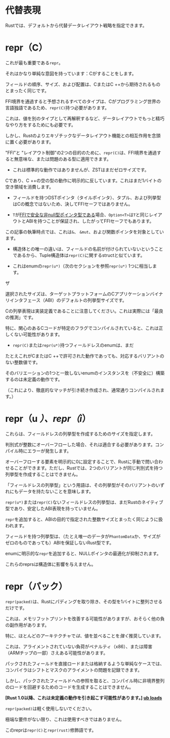 # <!--Alternative representations--> 代替表現

<!--Rust allows you to specify alternative data layout strategies from the default.-->
Rustでは、デフォルトから代替データレイアウト戦略を指定できます。




# <!--repr(C)--> repr（C）

<!--This is the most important `repr`.-->
これが最も重要である`repr`。
<!--It has fairly simple intent: do what C does.-->
それはかなり単純な意図を持っています：Cがすることをします。
<!--The order, size, and alignment of fields is exactly what you would expect from C or C++.-->
フィールドの順序、サイズ、および配置は、CまたはC ++から期待されるものとまったく同じです。
<!--Any type you expect to pass through an FFI boundary should have `repr(C)`, as C is the lingua-franca of the programming world.-->
FFI境界を通過すると予想されるすべてのタイプは、Cがプログラミング世界の言語独語であるため、`repr(C)`持つ必要があります。
<!--This is also necessary to soundly do more elaborate tricks with data layout such as reinterpreting values as a different type.-->
これは、値を別のタイプとして再解釈するなど、データレイアウトでもっと精巧なやり方をするためにも必要です。

<!--However, the interaction with Rust's more exotic data layout features must be kept in mind.-->
しかし、Rustのよりエキゾチックなデータレイアウト機能との相互作用を念頭に置く必要があります。
<!--Due to its dual purpose as "for FFI"and "for layout control", `repr(C)` can be applied to types that will be nonsensical or problematic if passed through the FFI boundary.-->
"FFI"と "レイアウト制御"の2つの目的のために、`repr(C)`は、FFI境界を通過すると無意味な、または問題のある型に適用できます。

* <!--ZSTs are still zero-sized, even though this is not a standard behavior in-->
   これは標準的な動作ではありませんが、ZSTはまだゼロサイズです。
<!--C, and is explicitly contrary to the behavior of an empty type in C++, which still consumes a byte of space.-->
Cであり、C ++の空の型の動作に明示的に反しています。これはまだ1バイトの空き領域を消費します。

* <!--DST pointers (fat pointers), tuples, and enums with fields are not a concept in C, and as such are never FFI-safe.-->
   フィールドを持つDSTポインタ（タイルポインタ）、タプル、および列挙型はCの概念ではないため、決してFFIセーフではありません。

* <!--If `T` is an [FFI-safe non-nullable pointer type](ffi.html#the-nullable-pointer-optimization), `Option<T>` is guaranteed to have the same layout and ABI as `T` and is therefore also FFI-safe.-->
   `T`が[FFIで安全な非null型ポインタ型である](ffi.html#the-nullable-pointer-optimization)場合、`Option<T>`は`T`と同じレイアウトとABIを持つことが保証され、したがってFFIセーフでもあります。
<!--As of this writing, this covers `&`, `&mut`, and function pointers, all of which can never be null.-->
   この記事の執筆時点では、これは`&`、 `&mut`、および関数ポインタを対象としています。

* <!--Tuple structs are like structs with regards to `repr(C)`, as the only difference from a struct is that the fields aren't named.-->
   構造体との唯一の違いは、フィールドの名前が付けられていないということであるから、Tuple構造体は`repr(C)`に関するstructと似ています。

* <!--This is equivalent to one of `repr(u*)` (see the next section) for enums.-->
   これはenumの`repr(u*)`（次のセクションを参照`repr(u*)` 1つに相当します。
<!--The-->
   ザ
<!--chosen size is the default enum size for the target platform's C application binary interface (ABI).-->
選択されたサイズは、ターゲットプラットフォームのCアプリケーションバイナリインタフェース（ABI）のデフォルトの列挙型サイズです。
<!--Note that enum representation in C is implementation defined, so this is really a "best guess".-->
Cの列挙表現は実装定義であることに注意してください。これは実際には「最良の推測」です。
<!--In particular, this may be incorrect when the C code of interest is compiled with certain flags.-->
特に、関心のあるCコードが特定のフラグでコンパイルされていると、これは正しくない可能性があります。

* <!--Field-less enums with `repr(C)` or `repr(u*)` still may not be set to an-->
   `repr(C)`または`repr(u*)`持つフィールドレスのenumは、まだ
<!--integer value without a corresponding variant, even though this is permitted behavior in C or C++.-->
たとえこれがCまたはC ++で許可された動作であっても、対応するバリアントのない整数値です。
<!--It is undefined behavior to (unsafely) construct an instance of an enum that does not match one of its variants.-->
そのバリエーションの1つと一致しないenumのインスタンスを（不安全に）構築するのは未定義の動作です。
<!--(This allows exhaustive matches to continue to be written and compiled as normal.)-->
（これにより、徹底的なマッチが引き続き作成され、通常通りコンパイルされます。）



# <!--repr(u *), repr(i*)--> repr（u *）、repr（i*）

<!--These specify the size to make a field-less enum.-->
これらは、フィールドレスの列挙型を作成するためのサイズを指定します。
<!--If the discriminant overflows the integer it has to fit in, it will produce a compile-time error.-->
判別式が整数にオーバーフローした場合、それは適合する必要があります。コンパイル時にエラーが発生します。
<!--You can manually ask Rust to allow this by setting the overflowing element to explicitly be 0. However Rust will not allow you to create an enum where two variants have the same discriminant.-->
オーバーフローする要素を明示的に0に設定することで、Rustに手動で問い合わせることができます。ただし、Rustでは、2つのバリアントが同じ判別式を持つ列挙型を作成することはできません。

<!--The term "field-less enum"only means that the enum doesn't have data in any of its variants.-->
「フィールドレスの列挙型」という用語は、その列挙型がそのバリ​​アントのいずれにもデータを持たないことを意味します。
<!--A field-less enum without a `repr(u*)` or `repr(C)` is still a Rust native type, and does not have a stable ABI representation.-->
`repr(u*)`または`repr(C)`ないフィールドレスの列挙型は、まだRustのネイティブ型であり、安定したABI表現を持っていません。
<!--Adding a `repr` causes it to be treated exactly like the specified integer size for ABI purposes.-->
`repr`を追加すると、ABIの目的で指定された整数サイズとまったく同じように扱われます。

<!--Any enum with fields is a Rust type with no guaranteed ABI (even if the only data is `PhantomData` or something else with zero size).-->
フィールドを持つ列挙型は、（たとえ唯一のデータが`PhantomData`か、サイズがゼロのものであっても）ABIを保証しないRust型です。

<!--Adding an explicit `repr` to an enum suppresses the null-pointer optimization.-->
enumに明示的な`repr`を追加すると、NULLポインタの最適化が抑制されます。

<!--These reprs have no effect on a struct.-->
これらのreprsは構造体に影響を与えません。




# <!--repr(packed)--> repr（パック）

<!--`repr(packed)` forces Rust to strip any padding, and only align the type to a byte.-->
`repr(packed)`は、Rustにパディングを取り除き、その型を1バイトに整列させるだけです。
<!--This may improve the memory footprint, but will likely have other negative side-effects.-->
これは、メモリフットプリントを改善する可能性がありますが、おそらく他の負の副作用があります。

<!--In particular, most architectures *strongly* prefer values to be aligned.-->
特に、ほとんどのアーキテクチャで*は*、値を並べることを*強く*推奨しています。
<!--This may mean the unaligned loads are penalized (x86), or even fault (some ARM chips).-->
これは、アライメントされていない負荷がペナルティ（x86）、または障害（ARMチップの一部）さえある可能性があります。
<!--For simple cases like directly loading or storing a packed field, the compiler might be able to paper over alignment issues with shifts and masks.-->
パックされたフィールドを直接ロードまたは格納するような単純なケースでは、コンパイラはシフトとマスクのアライメントの問題を記録できます。
<!--However if you take a reference to a packed field, it's unlikely that the compiler will be able to emit code to avoid an unaligned load.-->
しかし、パックされたフィールドへの参照を取ると、コンパイル時に非境界整列のロードを回避するためのコードを生成することはできません。

<!--**[As of Rust 1.0 this can cause undefined behavior.][ub loads]**-->
**[Rust 1.0以降、これは未定義の動作を引き起こす可能性があります。] [ub loads]**

<!--`repr(packed)` is not to be used lightly.-->
`repr(packed)`は軽く使用しないでください。
<!--Unless you have extreme requirements, this should not be used.-->
極端な要件がない限り、これは使用すべきではありません。

<!--This repr is a modifier on `repr(C)` and `repr(rust)`.-->
このreprは`repr(C)`と`repr(rust)`修飾語です。

<!--[drop flags]: drop-flags.html
 [ub loads]: https://github.com/rust-lang/rust/issues/27060
-->
[drop flags]: drop-flags.html
 [ub loads]: https://github.com/rust-lang/rust/issues/27060


